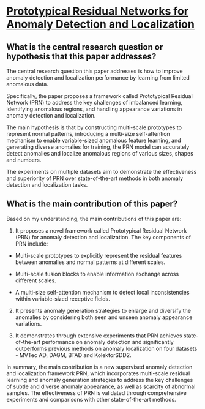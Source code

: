 # [Prototypical Residual Networks for Anomaly Detection and Localization](https://arxiv.org/abs/2212.02031)

## What is the central research question or hypothesis that this paper addresses?

 The central research question this paper addresses is how to improve anomaly detection and localization performance by learning from limited anomalous data. 

Specifically, the paper proposes a framework called Prototypical Residual Network (PRN) to address the key challenges of imbalanced learning, identifying anomalous regions, and handling appearance variations in anomaly detection and localization.

The main hypothesis is that by constructing multi-scale prototypes to represent normal patterns, introducing a multi-size self-attention mechanism to enable variable-sized anomalous feature learning, and generating diverse anomalies for training, the PRN model can accurately detect anomalies and localize anomalous regions of various sizes, shapes and numbers.

The experiments on multiple datasets aim to demonstrate the effectiveness and superiority of PRN over state-of-the-art methods in both anomaly detection and localization tasks.


## What is the main contribution of this paper?

 Based on my understanding, the main contributions of this paper are:

1. It proposes a novel framework called Prototypical Residual Network (PRN) for anomaly detection and localization. The key components of PRN include:

- Multi-scale prototypes to explicitly represent the residual features between anomalies and normal patterns at different scales. 

- Multi-scale fusion blocks to enable information exchange across different scales.

- A multi-size self-attention mechanism to detect local inconsistencies within variable-sized receptive fields.

2. It presents anomaly generation strategies to enlarge and diversify the anomalies by considering both seen and unseen anomaly appearance variations.

3. It demonstrates through extensive experiments that PRN achieves state-of-the-art performance on anomaly detection and significantly outperforms previous methods on anomaly localization on four datasets - MVTec AD, DAGM, BTAD and KolektorSDD2.

In summary, the main contribution is a new supervised anomaly detection and localization framework PRN, which incorporates multi-scale residual learning and anomaly generation strategies to address the key challenges of subtle and diverse anomaly appearance, as well as scarcity of abnormal samples. The effectiveness of PRN is validated through comprehensive experiments and comparisons with other state-of-the-art methods.
